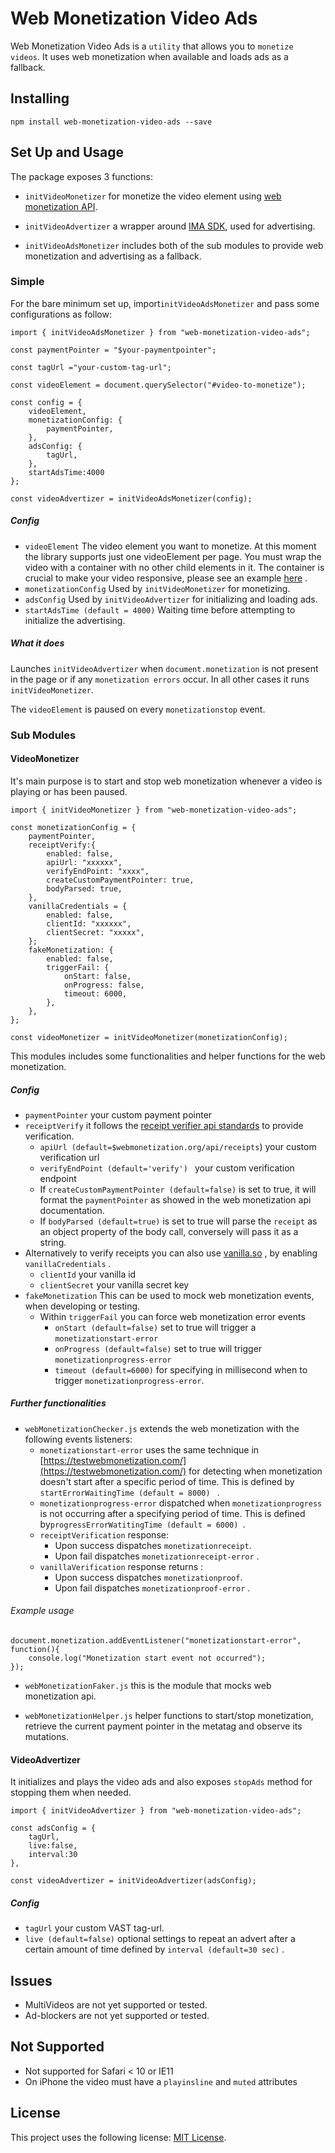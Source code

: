 # Web Monetization Video Ads

Web Monetization Video Ads is a `utility` that allows you to `monetize videos`.
It uses web monetization when available and loads ads as a fallback.

## Installing
```
npm install web-monetization-video-ads --save
```
## Set Up and Usage

The package exposes 3 functions:

-  `initVideoMonetizer` for monetize the video element using [web monetization API](https://webmonetization.org/).

-  `initVideoAdvertizer` a wrapper around [IMA SDK](https://developers.google.com/interactive-media-ads/docs/sdks/html5/client-side), used for advertising.

-  `initVideoAdsMonetizer` includes both of the sub modules to provide web monetization and advertising as a fallback.

### Simple

For the bare minimum set up, import`initVideoAdsMonetizer` and pass some configurations as follow:
```
import { initVideoAdsMonetizer } from "web-monetization-video-ads";

const paymentPointer = "$your-paymentpointer";

const tagUrl ="your-custom-tag-url";

const videoElement = document.querySelector("#video-to-monetize");

const config = {
	videoElement,
	monetizationConfig: {
		paymentPointer,
	},
	adsConfig: {
		tagUrl,
	},
	startAdsTime:4000  
};

const videoAdvertizer = initVideoAdsMonetizer(config);
```
##### Config
-  `videoElement`  The video element you want to monetize. At this moment the library supports just one videoElement per page. You must wrap the video with a container with no other child elements in it. The container is crucial to make your video responsive, please see an example [here](https://css-tricks.com/fluid-width-video/) . 
-  `monetizationConfig` Used by `initVideoMonetizer` for monetizing.
-  `adsConfig` Used by `initVideoAdvertizer` for initializing and loading ads.
- `startAdsTime (default = 4000)` Waiting time before attempting to initialize the advertising.

##### What it does
Launches `initVideoAdvertizer` when `document.monetization` is not present in the page or if any `monetization errors` occur.  In all other cases it runs `initVideoMonetizer`.

 The `videoElement` is paused on every `monetizationstop` event.

### Sub Modules

#### VideoMonetizer

It's main purpose is to start and stop web monetization whenever a video is playing or has been paused.
```
import { initVideoMonetizer } from "web-monetization-video-ads";

const monetizationConfig = {
	paymentPointer,
	receiptVerify:{
		enabled: false,
		apiUrl: "xxxxxx",
		verifyEndPoint: "xxxx",
		createCustomPaymentPointer: true,
		bodyParsed: true,
	},
	vanillaCredentials = {
		enabled: false,
		clientId: "xxxxxx",
		clientSecret: "xxxxx",
	};
	fakeMonetization: {
		enabled: false,
		triggerFail: {
			onStart: false,
			onProgress: false,
			timeout: 6000,
		},
	},
};

const videoMonetizer = initVideoMonetizer(monetizationConfig);
```
This modules includes some functionalities and helper functions for the web monetization.

##### Config
-  `paymentPointer` your custom payment pointer
-  `receiptVerify` it follows the [receipt verifier api standards](https://webmonetization.org/docs/receipt-verifier) to provide verification.
	- `apiUrl (default=$webmonetization.org/api/receipts`)  your custom verification url
	- `verifyEndPoint (default='verify') `  your custom verification endpoint
	 - If `createCustomPaymentPointer (default=false)` is set to true, it will format the `paymentPointer` as showed in the web monetization api documentation.
	- If `bodyParsed (default=true)` is set to true will parse the `receipt` as an object property of the body call, conversely will pass it as a string.
- Alternatively to verify receipts you can also use [vanilla.so](https://vanilla.so/) , by enabling  `vanillaCredentials` .
	- `clientId` your vanilla id
	- `clientSecret` your vanilla secret key
-  `fakeMonetization` This can be used to mock web monetization events, when developing or testing.
	- Within `triggerFail`  you can force web monetization error events
		- `onStart (default=false)` set to true will trigger a `monetizationstart-error`  
		- `onProgress (default=false)` set to true will trigger  `monetizationprogress-error` 
		- `timeout (default=6000)` for specifying in millisecond when to trigger  `monetizationprogress-error`.

##### Further functionalities
- `webMonetizationChecker.js` extends the web monetization with the following events listeners:
	- `monetizationstart-error` uses the same technique in [https://testwebmonetization.com/](https://testwebmonetization.com/) for detecting when monetization doesn't start after a specific period of time. This is defined by `startErrorWaitingTime (default = 8000) ` .
	- `monetizationprogress-error`  dispatched when `monetizationprogress` is not occurring after a specifying period of time. This is defined by`progressErrorWatitingTime (default = 6000) `.
	-  `receiptVerification` response:
		- Upon success dispatches `monetizationreceipt`.
		- Upon fail dispatches `monetizationreceipt-error` .
	- `vanillaVerification` response returns :
		- Upon success dispatches `monetizationproof`. 
		- Upon fail dispatches `monetizationproof-error` .

###### Example usage 
```
document.monetization.addEventListener("monetizationstart-error", function(){
	console.log("Monetization start event not occurred");
});
```
- `webMonetizationFaker.js` this is the module that mocks web monetization api.

- `webMonetizationHelper.js` helper functions to start/stop monetization, retrieve the current payment pointer in the metatag and observe its mutations.

#### VideoAdvertizer

It  initializes and plays the video ads and also exposes `stopAds` method for stopping them when needed.
```
import { initVideoAdvertizer } from "web-monetization-video-ads";

const adsConfig = {
	tagUrl,
	live:false,
	interval:30
},  

const videoAdvertizer = initVideoAdvertizer(adsConfig);
```
##### Config
-  `tagUrl` your custom VAST tag-url.
-  `live (default=false)` optional settings to repeat an advert after a certain amount of time defined by `interval (default=30 sec)` .
## Issues
- MultiVideos are not yet supported or tested. 
- Ad-blockers are not yet supported or tested.
## Not Supported
- Not supported for Safari < 10 or IE11 
- On iPhone the video must have a `playinsline` and `muted` attributes
## License
This project uses the following license: [MIT License](https://github.com/Vivid-IOV-Labs/web-monetisation-video-ads/blob/main/LICENSE.md).
